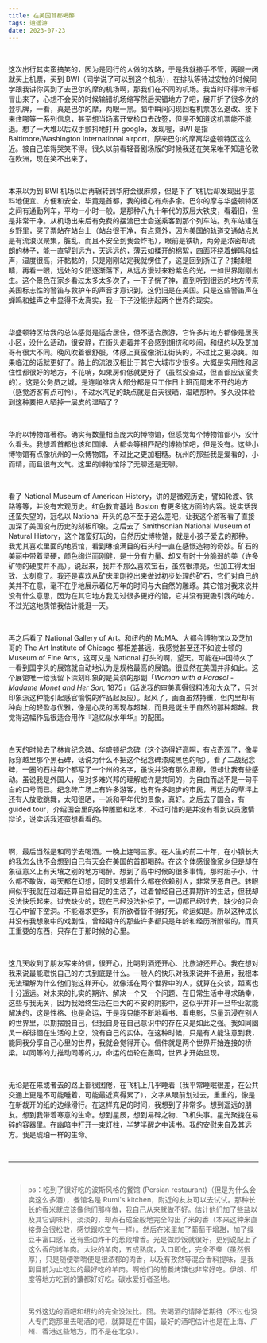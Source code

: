 ```yaml
---
title: 在美国首都喝醉
tags: 逍遥游
date: 2023-07-23
---
```




<br/>

这次出行其实蛮搞笑的，因为是同行的人做的攻略，于是我就撒手不管，两眼一闭就买上机票，买到 BWI（同学说了可以到这个机场），在排队等待过安检的时候同学跟我讲你买到了去巴尔的摩的机场啊，那我们在不同的机场。我当时吓得冷汗都冒出来了，心想不会买的时候输错机场缩写然后买错地方了吧，展开折了很多次的登机牌，一看，真是巴尔的摩，两眼一黑。脑中瞬间闪现回程机票怎么退改、接下来住哪等一系列信息，甚至想当场离开安检口去改签，但是不知道这机票能不能退。想了一大堆以后双手颤抖地打开 google，发现喔，BWI 是指 Baltimore/Washington International airport，原来巴尔的摩离华盛顿特区这么近。被自己笨得哭笑不得。很久以前看轻音剧场版的时候我还在笑呆唯不知道伦敦在欧洲，现在笑不出来了。

<br/>

本来以为到 BWI 机场以后再辗转到华府会很麻烦，但是下了飞机后却发现出乎意料地便宜、方便和安全，毕竟是首都，我的担心有点多余。巴尔的摩与华盛顿特区之间有通勤列车，平均一小时一般。是那种八九十年代的双层大铁皮，看着旧，但是非常干净。从机场出来后有免费的摆渡巴士会送乘客到那个列车站。列车站建在乡野里，买了票站在站台上（站台很干净，有点意外，因为美国的轨道交通站点总是有流浪汉聚集，脏乱、而且不安全到我会炸毛），眼前是铁轨，两旁是浓密却疏朗的林子，能一直望到远方，天远远的，薄云如揉开的棉絮，四面环绕着蝉鸣和蛙声，湿度很高，汗黏黏的，只是刚刚站定我就愣住了，这是回到浙江了？揉揉眼睛，再看一眼，远处的夕阳逐渐落下，从远方漫过来粉紫色的光，一如世界刚刚出生。这个景色在家乡看过太多太多次了，一下子恍了神，直到听到很远的地方传来美国标志性的警笛与救护车的声音才意识到，这仍旧是在美国。只是这些警笛声在蝉鸣和蛙声之中显得不太真实，我一下子没能拼起两个世界的现实。

<br/>

华盛顿特区给我的总体感觉是适合居住，但不适合旅游，它许多片地方都像是居民小区，没什么活动，很安静，在街头走着并不会感到拥挤和吵闹，和纽约以及芝加哥有很大不同。晚风吹着很舒服，体感上真蛮像浙江街头的，不过比之更凉爽。如果临江的话就更好了。路上的流浪汉相比于其它大城市少很多。大概是实用性和居住性都很好的地方，不花哨，如果房价低就更好了（虽然没查过，但首都应该蛮贵的）。这是公务员之城，是连咖啡店大部分都是只工作日上班而周末不开的地方（感觉游客有点可怜）。不过水汽足的缺点就是白天很晒，湿晒那种。多久没体验到这种要把人晒掉一层皮的湿晒了？

<br/>

华府以博物馆著称。确实有数量相当庞大的博物馆，但感觉每个博物馆都小，没什么看头。我想着首都也该和国博、大都会等相匹配的博物馆吧，但是没有。这些小博物馆有点像杭州的一众博物馆，不过比之更加粗糙。杭州的那些我是爱看的，小而精，而且很有文气。这里的博物馆除了无聊还是无聊。

<br/>

看了 National Museum of American History，讲的是微观历史，譬如轮渡、铁路等等，并没有宏观历史。红色教育基地 Boston 有更多这方面的内容。说实话我还蛮失望的，冠名以 National 开头的总不至于这么差吧，让我这个游客看了直接加深了美国没有历史的刻板印象。之后去了 Smithsonian National Museum of Natural History，这个馆蛮好玩的，自然历史博物馆，就是小孩子爱去的那种。我尤其喜欢里面的地质馆，看到琳琅满目的石头时一直在感慨造物的奇妙。矿石的美丽中带着坚硬，颜色绚烂而刚健，是十分有力量、却又有时十分脆弱的美（许多矿物的硬度并不高）。说起来，我并不那么喜欢宝石，虽然很漂亮，但加工得太细致、太刻意了。我还是喜欢从矿床里刚挖出来做过初步处理的矿石，它们对自己的美并不在意，毫不在乎地展示着亿万年的时间与大自然的雕琢。其它馆对我来说并没有什么意思，因为在其它地方我见过很多更好的馆，它并没有更吸引我的地方。不过光这地质馆我估计能逛一天。

<br/>

再之后看了 National Gallery of Art。和纽约的 MoMA、大都会博物馆以及芝加哥的 The Art Institute of Chicago 都相差甚远，我感觉甚至还不如波士顿的 Museum of Fine Arts，这可又是 National 打头的啊，望天。可能在中国待久了一看到国字头的展馆就自动地认为是规格最高的展馆。很显然在美国并非如此。这个展馆唯一给我留下深刻印象的是莫奈的那副「*Woman with a Parasol - Madame Monet and Her Son,* 1875」（话说我的审美真得很粗浅和大众了，只对印象派这种能引起感官愉悦的作品起反应）。起风了，画面虽然持重，但内里却有种向上的轻盈与优雅，像是心灵的再现与超越，而且是诞生于自然的那种超越。我觉得这幅作品很适合用作『追忆似水年华』的配图。

<br/>

白天的时候去了林肯纪念碑、华盛顿纪念碑（这个造得好高啊，有点奇观了，像星际穿越里那个黑石碑，话说为什么不把这个纪念碑漆成黑色的呢）。看了二战纪念碑，一圈的石柱每个都写了一个州的名字，虽说并没有那么肃穆，但却让我有些感动。虽说我是外国人，但对多难兴邦的理解或许是共同的，为自由而战不是一句平白的口号而已。纪念碑广场上有许多游客，也有许多跑步的市民，再远方的草坪上还有人放歌跳舞，太阳很晒，一派和平年代的景象，真好。之后去了国会，有 guided tour，介绍国会里的各种雕塑和艺术，不过可惜的是并没有看到议员激情辩论，说实话我还蛮想看看的。

<br/>

啊，最后当然是和同学去喝酒。一晚上连喝三家。在人生的前二十年，在小镇长大的我怎么也不会想到自己有天会在美国的首都喝醉。在这个体感很像家乡但是却在象征意义上有天壤之别的地方喝醉。想到了高中时候的很多事情，那时胆子小，什么都不敢做，每天都在幻想，同时又想着什么都在依赖别人，非常厌恶自己。转眼间似乎我就在过着还算自给自足的生活了，过着曾经自己还算期许的生活，但我却没法快乐起来。过去缺少的，现在已经没法补偿了，一切都已经过去，缺少的只会在心中留下空洞。不能渴求更多，有所欲者皆不得好死，命运如是。所以这种成长并没有我想象中的戏剧性，曾经期许的那些许多都只是年龄和经历所附带的，而真正重要的东西，只存在于那时候的心里。

<br/>

这几天收到了朋友写来的信，很开心，比喝到酒还开心、比旅游还开心。我在想对我来说最能取悦自己的方式到底是什么。一般人的快乐对我来说并不适用，我根本无法理解为什么他们能这样开心，就像活在两个世界中的人，就算在交谈，距离也十分遥远。对未来的扎实的期许、解决一个又一个问题、在日常生活中寻求确幸，这些与我无关，因为我始终生活在巨大的不安的阴影中，这似乎并非一旦毕业就能解决的，这是性格、也是命运，于是我只能不断地看书、看电影，尽量沉浸在别人的世界里，以期摆脱自己，但我自身在自己意识中的存在又是如此之强。我如同幽灵一样徘徊在生活的上空，没有自己的实体。在这种时候，只是有人能注意到我，能同我分享自己心里的世界，我就会觉得开心。信件就是两个世界开始连接的桥梁。以同等的力推动同等的力，命运的齿轮在轰鸣，世界才开始显现。

<br/>

无论是在来或者去的路上都很困倦，在飞机上几乎睡着（我平常睡眠很差，在公共交通上更是不可能睡着，可能最近真得累了），文字从眼前划过去，重重的，像是在新裁开的纸的边缘滑行。在这样充足的时间，我想到了非常多。想到遥远的朋友。想到我带着寒意的生命。想到星辰，想到易碎之物、飞机失事。星光聚拢在易碎的容器里。在幽暗中打开一束灯柱，半梦半醒之中读书。我的安慰来自及其远方。我是琥珀一样的生命。

<br/>

---

<br/>

> ps：吃到了很好吃的波斯风格的餐馆 (Persian restaurant)（但是为什么会卖这么多酒），餐馆名是 Rumi's kitchen，附近的友友可以去试试。那种长长的香米就应该像他们那样做，我自己从来就做不好。估计他们加了些盐以及其它调味料，淡淡的，却点石成金般地完全勾出了米的香（本来这种米直接煮会很松散，感觉跟吃空气一样）。然后在米里加了葡萄干增甜，加了绿豆丰富口感，还有些油炸干的葱段增香。光是做炒饭就很好，更别说配上了这么香的烤羊肉。大块的羊肉，五成熟度，入口即化，完全不柴（虽然很厚），只是随便嚼嚼便是很浓郁的肉香，以及有孜然等混合香料提味，是我到目前为止吃过的最好吃的羊肉。啊他们的前餐烤馕也非常好吃。伊朗、印度等地方吃到的馕都好好吃。碳水爱好者圣地。
>
> <br/>
>
> 另外这边的酒吧和纽约的完全没法比。囧。去喝酒的请降低期待（不过也没人专门跑那里去喝酒的吧，就算是在中国，最好的酒吧估计也是在上海、广州、香港这些地方，而不是在北京）。

<br/>